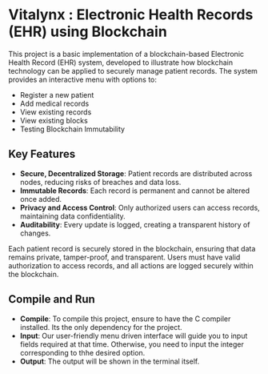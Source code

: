 # Vitalynx : Electronic Health Records (EHR) using Blockchain

This project is a basic implementation of a blockchain-based Electronic Health Record (EHR) system, developed to illustrate how blockchain technology can be applied to securely manage patient records. The system provides an interactive menu with options to:

- Register a new patient
- Add medical records
- View existing records
- View existing blocks
- Testing Blockchain Immutability 

## Key Features

- **Secure, Decentralized Storage**: Patient records are distributed across nodes, reducing risks of breaches and data loss.
- **Immutable Records**: Each record is permanent and cannot be altered once added.
- **Privacy and Access Control**: Only authorized users can access records, maintaining data confidentiality.
- **Auditability**: Every update is logged, creating a transparent history of changes.

Each patient record is securely stored in the blockchain, ensuring that data remains private, tamper-proof, and transparent. Users must have valid authorization to access records, and all actions are logged securely within the blockchain. 

## Compile and Run

- **Compile**: To compile this project, ensure to have the C compiler installed. Its the only dependency for the project.
- **Input**: Our user-friendly menu driven interface will guide you to input fields required at that time. Otherwise, you need to input the integer corresponding to thhe desired option.
- **Output**: The output will be shown in the terminal itself.
